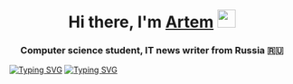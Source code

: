 <h1 align="center">Hi there, I'm <a href="https://www.youtube.com/watch?v=dQw4w9WgXcQ/" target="_blank">Artem</a> 
<img src="https://github.com/blackcater/blackcater/raw/main/images/Hi.gif" height="32"/></h1>
<h3 align="center">Computer science student, IT news writer from Russia 🇷🇺</h3>
<a href="https://git.io/typing-svg"><img src="https://readme-typing-svg.demolab.com?font=Fira+Code&pause=1000&width=435&lines=Pomogite+please%2C+i+work+za+2+kopeyki" alt="Typing SVG" /></a>
<a href="https://git.io/typing-svg"><img src="https://readme-typing-svg.demolab.com?font=Fira+Code&pause=1000&width=435&lines=Perevedite+plis+mne+4+rublya" alt="Typing SVG" /></a>
